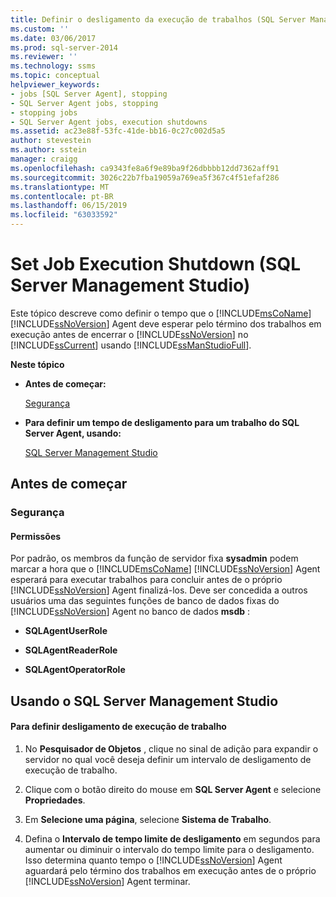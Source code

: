 ```yaml
---
title: Definir o desligamento da execução de trabalhos (SQL Server Management Studio) | Microsoft Docs
ms.custom: ''
ms.date: 03/06/2017
ms.prod: sql-server-2014
ms.reviewer: ''
ms.technology: ssms
ms.topic: conceptual
helpviewer_keywords:
- jobs [SQL Server Agent], stopping
- SQL Server Agent jobs, stopping
- stopping jobs
- SQL Server Agent jobs, execution shutdowns
ms.assetid: ac23e88f-53fc-41de-bb16-0c27c002d5a5
author: stevestein
ms.author: sstein
manager: craigg
ms.openlocfilehash: ca9343fe8a6f9e89ba9f26dbbbb12dd7362aff91
ms.sourcegitcommit: 3026c22b7fba19059a769ea5f367c4f51efaf286
ms.translationtype: MT
ms.contentlocale: pt-BR
ms.lasthandoff: 06/15/2019
ms.locfileid: "63033592"
---
```

# <a name="set-job-execution-shutdown-sql-server-management-studio"></a>Set Job Execution Shutdown (SQL Server Management Studio)
  Este tópico descreve como definir o tempo que o [!INCLUDE[msCoName](../../includes/msconame-md.md)] [!INCLUDE[ssNoVersion](../../includes/ssnoversion-md.md)] Agent deve esperar pelo término dos trabalhos em execução antes de encerrar o [!INCLUDE[ssNoVersion](../../includes/ssnoversion-md.md)] no [!INCLUDE[ssCurrent](../../includes/sscurrent-md.md)] usando [!INCLUDE[ssManStudioFull](../../includes/ssmanstudiofull-md.md)].  
  
 **Neste tópico**  
  
-   **Antes de começar:**  
  
     [Segurança](#Security)  
  
-   **Para definir um tempo de desligamento para um trabalho do SQL Server Agent, usando:**  
  
     [SQL Server Management Studio](#SSMSProcedure)  
  
##  <a name="BeforeYouBegin"></a> Antes de começar  
  
###  <a name="Security"></a> Segurança  
  
####  <a name="Permissions"></a> Permissões  
 Por padrão, os membros da função de servidor fixa **sysadmin** podem marcar a hora que o [!INCLUDE[msCoName](../../includes/msconame-md.md)] [!INCLUDE[ssNoVersion](../../includes/ssnoversion-md.md)] Agent esperará para executar trabalhos para concluir antes de o próprio [!INCLUDE[ssNoVersion](../../includes/ssnoversion-md.md)] Agent finalizá-los. Deve ser concedida a outros usuários uma das seguintes funções de banco de dados fixas do [!INCLUDE[ssNoVersion](../../includes/ssnoversion-md.md)] Agent no banco de dados **msdb** :  
  
-   **SQLAgentUserRole**  
  
-   **SQLAgentReaderRole**  
  
-   **SQLAgentOperatorRole**  
  
##  <a name="SSMSProcedure"></a> Usando o SQL Server Management Studio  
  
#### <a name="to-set-job-execution-shutdown"></a>Para definir desligamento de execução de trabalho  
  
1.  No **Pesquisador de Objetos** , clique no sinal de adição para expandir o servidor no qual você deseja definir um intervalo de desligamento de execução de trabalho.  
  
2.  Clique com o botão direito do mouse em **SQL Server Agent** e selecione **Propriedades**.  
  
3.  Em **Selecione uma página**, selecione **Sistema de Trabalho**.  
  
4.  Defina o **Intervalo de tempo limite de desligamento** em segundos para aumentar ou diminuir o intervalo do tempo limite para o desligamento. Isso determina quanto tempo o [!INCLUDE[ssNoVersion](../../includes/ssnoversion-md.md)] Agent aguardará pelo término dos trabalhos em execução antes de o próprio [!INCLUDE[ssNoVersion](../../includes/ssnoversion-md.md)] Agent terminar.  
  
  
